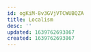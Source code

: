 ```yaml
---
id: ogKiM-8v3GVjVTCWUBQZA
title: Localism
desc: ''
updated: 1639762693867
created: 1639762693867
---
```


